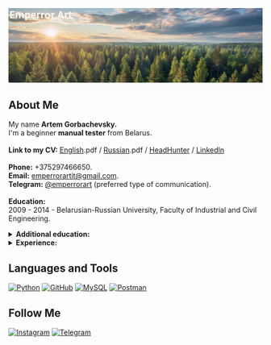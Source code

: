 [![Header](https://github.com/Emperror-Art-IT/Emperror-Art-IT/blob/main/assets/7932aa292cb11f0a9cd6e2caa59c4a2_4-fotor-2025091610598.png)](https://www.instagram.com/emperrorart/)

## About Me
<!-- <em style="font-style: italic;"> -->
My name <b>Artem Gorbachevsky.</b> 
<br>
I'm a beginner <b>manual tester</b> from Belarus</a>.<br>
<br>
<b>Link to my CV:</b>
<a href="https://disk.yandex.ru/i/sDSJjJWv0Yzt7w" target="_blank" rel="noopener noreferrer">English</a>.pdf /
<a href="https://disk.yandex.ru/i/T7YzvQX0HCjGYw">Russian</a>.pdf /
<a href="https://hh.ru/resume/de663738ff0ed1a3f10039ed1f4a494e58484f">HeadHunter</a> /
<a href="https://www.linkedin.com/in/emperrorart/">LinkedIn</a><br>
<br>
<b>Phone:</b> +375297466650.<br>
<b>Email:</b> <a href="mailto:emperrorartit@gmail.com">emperrorartit@gmail.com</a>.<br>
<b>Telegram:</b> <a href="https://t.me/emperrorart" target="_blank" rel="noopener noreferrer">@emperrorart</a> (preferred type of communication).<br>
<br>
<b>Education:</b><br>
2009 - 2014 - Belarusian-Russian University, Faculty of Industrial and Civil Engineering.<br>

<!-- Additional education -->
<details>
  <summary><b>Additional education:</b>
  </summary>
  <div style="margin-left: 30px;">
  August 2024 - May 2025<br>
  &nbsp;&nbsp;&nbsp;
  <i>Self-study the basics of programming and the Python programming language using books and videos.</i><br>
  June 2025 - Oktober 2025<br>
  &nbsp;&nbsp;&nbsp;
  <i>Study of manual testing based on the online course on the Stepik platform</i> (<a href="https://stepik.org/cert/2955360?lang=en" target="_blank" rel="noopener noreferrer">link to certificate.</a>).</em>
</details>

<!-- Experience -->
<details>
  <summary><b>Experience:</b>
  </summary>
  <div style="margin-left: 30px;">
 2014 - 2016<br>
 &nbsp;&nbsp;&nbsp;
 <i> In a construction company as a construction and installation works master.</i><br>
 2016 - 2018<br>
 &nbsp;&nbsp;&nbsp;
 <i> In a construction company as a construction and installation works foreman.</i><br>
 2018 - 2023<br>
 &nbsp;&nbsp;&nbsp;
 <i> In a private company manufacturing wood products as a technologist.</i><br>
 2018 - 2025<br>
 &nbsp;&nbsp;&nbsp;
 <i> In a private company manufacturing wood products as a chief technologist.</i></em>
</details>

## Languages and Tools
[![Python](https://img.shields.io/badge/-Python-000000?style=for-the-badge&logo=Python&logoColor=ffffff)](https://www.python.org)
[![GitHub](https://img.shields.io/badge/-GitHub-000000?style=for-the-badge&logo=GitHub&logoColor=ffffff)](https://github.com/Emperror-Art-IT)
[![MySQL](https://img.shields.io/badge/-MySQL-000000?style=for-the-badge&logo=MySQL&logoColor=00618b)](https://www.mysql.com/)
[![Postman](https://img.shields.io/badge/-Postman-000000?style=for-the-badge&logo=Postman&logoColor=fe6e21)](https://postman.com)

## Follow Me
[![Instagram](https://img.shields.io/badge/-Instagram-000000?style=for-the-badge&logo=Instagram&logoColor=fd0964)](https://www.instagram.com/emperrorart/)
[![Telegram](https://img.shields.io/badge/-Telegram-000000?style=for-the-badge&logo=Telegram&logoColor=0395dd)](https://t.me/emperrorart)

<!-- Sample code with drop down menu -->
<!--
<details>
  <summary><b>🛠️ Empty 1</b></summary>
  <br>
  <em style="font-style: italic;">It says it's empty...</em>
</details>
<br>
-->

<!-- Sample code with running line -->
<!--
<p align="left">
  <img src="https://readme-typing-svg.demolab.com/?lines=There will be something written here.;Some day.;But I don't know when yet.&font=Fira%20Code&left=true&width=500&height=30&duration=1000&pause=200">
</p>
-->

  